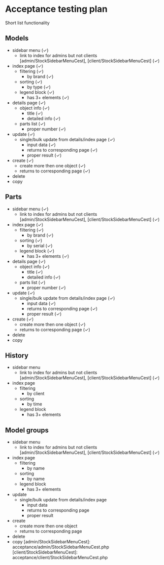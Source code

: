 # Acceptance testing plan

Short list functionality

## Models

- sidebar menu (✓)
    - link to index for admins but not clients [admin/StockSidebarMenuCest], [client/StockSidebarMenuCest] \(✓\)
- index page (✓)
    - filtering (✓)
        - by brand (✓)
    - sorting (✓)
        - by type (✓)
    - legend block (✓)
        - has 3+ elements (✓)
- details page (✓)
    - object info (✓)
        - title (✓)
        - detailed info (✓)
    - parts list (✓)
        - proper number (✓)
- update (✓) 
    - single/bulk update from details/index page (✓)
        - input data (✓)
        - returns to corresponding page (✓)
        - proper result (✓)
- create (✓)
    - create more then one object (✓)
    - returns to corresponding page (✓)
- delete
- copy

## Parts

- sidebar menu (✓)
    - link to index for admins but not clients [admin/StockSidebarMenuCest], [client/StockSidebarMenuCest] \(✓\)
- index page (✓)
    - filtering (✓)
        - by brand (✓)
    - sorting (✓)
        - by serial (✓)
    - legend block (✓)
        - has 3+ elements (✓)
- details page (✓)
    - object info (✓)
        - title (✓)
        - detailed info (✓)
    - parts list (✓)
        - proper number (✓)
- update (✓)
    - single/bulk update from details/index page (✓)
        - input data (✓)
        - returns to corresponding page (✓)
        - proper result (✓)
- create (✓)
    - create more then one object (✓)
    - returns to corresponding page (✓)
- delete
- copy

## History
- sidebar menu
    - link to index for admins but not clients [admin/StockSidebarMenuCest], [client/StockSidebarMenuCest] \(✓\)
- index page
    - filtering
        - by client
    - sorting
        - by time
    - legend block
        - has 3+ elements

## Model groups
- sidebar menu
    - link to index for admins but not clients [admin/StockSidebarMenuCest], [client/StockSidebarMenuCest] \(✓\)
- index page
    - filtering
        - by name
    - sorting
        - by name
    - legend block
        - has 3+ elements
- update
    - single/bulk update from details/index page
        - input data
        - returns to corresponding page
        - proper result
- create
    - create more then one object
    - returns to corresponding page
- delete
- copy
[admin/StockSidebarMenuCest]:       acceptance/admin/StockSidebarMenuCest.php
[client/StockSidebarMenuCest]:      acceptance/client/StockSidebarMenuCest.php
